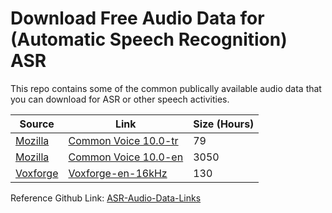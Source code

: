 # Download Free Audio Data for (Automatic Speech Recognition) ASR

This repo contains some of the common publically available audio data that you can download for ASR or other speech activities.

 Source | Link | Size (Hours) |
 ------- | ------- | ------- | 
[Mozilla](https://commonvoice.mozilla.org/) |  [Common Voice 10.0-tr](https://commonvoice.mozilla.org/en/datasets) | 79 |
[Mozilla](https://commonvoice.mozilla.org/) |  [Common Voice 10.0-en](https://commonvoice.mozilla.org/en/datasets) | 3050 |
[Voxforge](http://www.repository.voxforge1.org/downloads/) | [Voxforge-en-16kHz](http://www.repository.voxforge1.org/downloads/en/Trunk/Audio/Main/16kHz_16bit/) | 130 |

 
Reference Github Link: [ASR-Audio-Data-Links](https://github.com/robmsmt/ASR-Audio-Data-Links)


